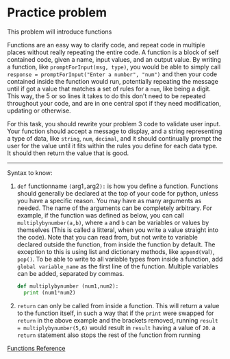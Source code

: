 # Practice problem
 

This problem will introduce functions

Functions are an easy way to clarify code, and repeat code in multiple places without really repeating the entire code. A function is a block of self contained code, given a name, input values, and an output value. By writing a function, like `promptForInput(msg, type)`, you would be able to simply call `response = promptForInput("Enter a number", "num")` and then your code contained inside the function would run, potentially repeating the message until if got a value that matches a set of rules for a `num`, like being a digit. This way, the 5 or so lines it takes to do this don't need to be repeated throughout your code, and are in one central spot if they need modification, updating or otherwise.

For this task, you should rewrite your problem 3 code to validate user input. Your function should accept a message to display, and a string representing a type of data, like `string`, `num`, `decimal`, and it should continually prompt the user for the value until it fits within the rules you define for each data type. It should then return the value that is good.

---
Syntax to know:

1. `def` functionname `(`arg1`,`arg2`):` is how you define a function. Functions should generally be declared at the top of your code for python, unless you have a specific reason. You may have as many arguments as needed. The name of the arguments can be completely arbitrary. For example, if the function was defined as below, you can call `multiplybynumber(a,b)`, where `a` and `b` can be variables or values by themselves (This is called a litteral, when you write a value straight into the code). Note that you can read from, but not write to variable declared outside the function, from inside the function by default. The exception to this is using list and dictionary methods, like `append(`val`)`, `pop()`. To be able to write to all variable types from inside a function, add `global variable_name` as the first line of the function. Multiple variables can be added, separated by commas. 
   ```python 
   def multiplybynumber (num1,num2):
     print (num1*num2)
      ```
2. `return` can only be called from inside a function. This will return a value to the function itself, in such a way that if the `print` were swapped for `return` in the above example and the brackets removed, running `result = multiplybynumber(5,6)` would result in `result` having a value of `20`. a `return` statement also stops the rest of the function from running

[Functions Reference](https://www.w3schools.com/python/python_functions.asp)